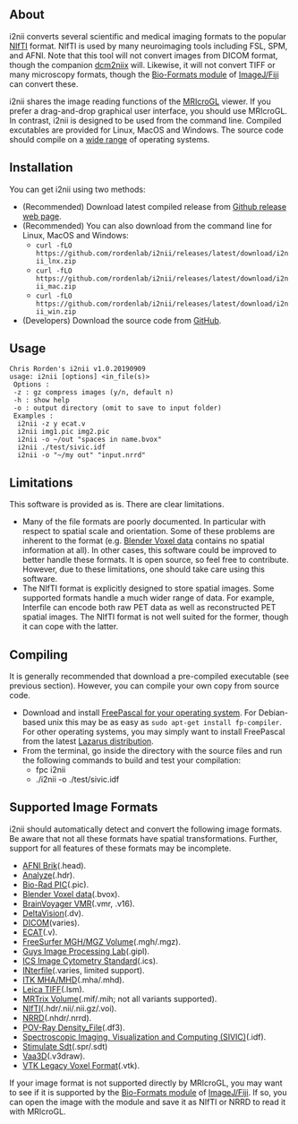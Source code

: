 ## About

i2nii converts several scientific and medical imaging formats to the popular [NIfTI](https://nifti.nimh.nih.gov/nifti-1) format. NIfTI is used by many neuroimaging tools including FSL, SPM, and AFNI. Note that this tool will not convert images from DICOM format, though the companion [dcm2niix](https://github.com/rordenlab/dcm2niix) will. Likewise, it will not convert TIFF or many microscopy formats, though the [Bio-Formats module](https://docs.openmicroscopy.org/bio-formats/5.9.2/supported-formats.html) of [ImageJ/Fiji](https://fiji.sc) can convert these.

i2nii shares the image reading functions of the [MRIcroGL](https://www.nitrc.org/plugins/mwiki/index.php/mricrogl:MainPage) viewer. If you prefer a drag-and-drop graphical user interface, you should use MRIcroGL. In contrast, i2nii is designed to be used from the command line. Compiled excutables are provided for Linux, MacOS and Windows. The source code should compile on a [wide range](https://www.freepascal.org/download.html) of operating systems. 

## Installation

You can get i2nii using two methods:

 - (Recommended) Download latest compiled release from [Github release web page](https://github.com/rordenlab/i2nii/releases).
 - (Recommended) You can also download from the command line for Linux, MacOS and Windows:
   * `curl -fLO https://github.com/rordenlab/i2nii/releases/latest/download/i2nii_lnx.zip`
   * `curl -fLO https://github.com/rordenlab/i2nii/releases/latest/download/i2nii_mac.zip`
   * `curl -fLO https://github.com/rordenlab/i2nii/releases/latest/download/i2nii_win.zip`
 - (Developers) Download the source code from [GitHub](https://github.com/rordenlab/i2nii).

## Usage

```
Chris Rorden's i2nii v1.0.20190909
usage: i2nii [options] <in_file(s)>
 Options :
 -z : gz compress images (y/n, default n)
 -h : show help
 -o : output directory (omit to save to input folder)
 Examples :
  i2nii -z y ecat.v
  i2nii img1.pic img2.pic
  i2nii -o ~/out "spaces in name.bvox"
  i2nii ./test/sivic.idf
  i2nii -o "~/my out" "input.nrrd"
```  

## Limitations

This software is provided as is. There are clear limitations.

 - Many of the file formats are poorly documented. In particular with respect to spatial scale and orientation. Some of these problems are inherent to the format (e.g. [Blender Voxel data](http://pythology.blogspot.com/2014/08/you-can-do-cool-stuff-with-manual.html) contains no spatial information at all). In other cases, this software could be improved to better handle these formats. It is open source, so feel free to contribute. However, due to these limitations, one should take care using this software.
 - The NIfTI format is explicitly designed to store spatial images. Some supported formats handle a much wider range of data. For example, Interfile can encode both raw PET data as well as reconstructed PET spatial images. The NIfTI format is not well suited for the former, though it can cope with the latter.

## Compiling

It is generally recommended that download a pre-compiled executable (see previous section). However, you can compile your own copy from source code.

 - Download and install [FreePascal for your operating system](https://www.freepascal.org/download.html). For Debian-based unix this may be as easy as `sudo apt-get install fp-compiler`. For other operating systems, you may simply want to install FreePascal from the latest [Lazarus distribution](https://sourceforge.net/projects/lazarus/files/).
 - From the terminal, go inside the directory with the source files and run the following commands to build and test your compilation:
   * fpc i2nii
   * ./i2nii -o ./test/sivic.idf
 

## Supported Image Formats

i2nii should automatically detect and convert the following image formats. Be aware that not all these formats have spatial transformations. Further, support for all features of these formats may be incomplete.

 - [AFNI Brik](https://afni.nimh.nih.gov/pub/dist/doc/program_help/README.attributes.html)(.head).
 - [Analyze](http://imaging.mrc-cbu.cam.ac.uk/imaging/FormatAnalyze)(.hdr).
 - [Bio-Rad PIC](https://docs.openmicroscopy.org/bio-formats/5.8.2/formats/bio-rad-pic.html)(.pic).
 - [Blender Voxel data](http://pythology.blogspot.com/2014/08/you-can-do-cool-stuff-with-manual.html)(.bvox).
 - [BrainVoyager VMR](https://support.brainvoyager.com/brainvoyager/automation-development/84-file-formats/343-developer-guide-2-6-the-format-of-vmr-files)(.vmr, .v16).
 - [DeltaVision](https://docs.openmicroscopy.org/bio-formats/5.8.2/formats/deltavision.html)(.dv).
 - [DICOM](http://people.cas.sc.edu/rorden/dicom/index.html)(varies).
 - [ECAT](http://nipy.org/nibabel/reference/nibabel.ecat.html)(.v).
 - [FreeSurfer MGH/MGZ Volume](https://surfer.nmr.mgh.harvard.edu/fswiki/FsTutorial/MghFormat)(.mgh/.mgz).
 - [Guys Image Processing Lab](http://rview.colin-studholme.net/rview/rv9manual/fileform.html#GIPL)(.gipl).
 - [ICS Image Cytometry Standard](https://onlinelibrary.wiley.com/doi/epdf/10.1002/cyto.990110502)(.ics).
 - [INterfile](https://www.ncbi.nlm.nih.gov/pubmed/2616095)(.varies, limited support).
 - [ITK MHA/MHD](https://itk.org/Wiki/MetaIO/Documentation)(.mha/.mhd).
 - [Leica TIFF](https://en.wikipedia.org/wiki/TIFF)(.lsm).
 - [MRTrix Volume](https://mrtrix.readthedocs.io/en/latest/getting_started/image_data.html)(.mif/.mih; not all variants supported).
 - [NIfTI](https://brainder.org/2012/09/23/the-nifti-file-format/)(.hdr/.nii/.nii.gz/.voi).
 - [NRRD](http://teem.sourceforge.net/nrrd/format.html)(.nhdr/.nrrd).
 - [POV-Ray Density_File](https://www.povray.org/documentation/view/3.6.1/374/)(.df3).
 - [Spectroscopic Imaging, Visualization and Computing (SIVIC)](https://radiology.ucsf.edu/research/labs/nelson#accordion-software)(.idf).
 - [Stimulate Sdt](https://www.cmrr.umn.edu/stimulate/stimUsersGuide/node57.html)(.spr/.sdt)
 - [Vaa3D](https://github.com/Vaa3D)(.v3draw).
 - [VTK Legacy Voxel Format](https://www.vtk.org/wp-content/uploads/2015/04/file-formats.pdf)(.vtk).

If your image format is not supported directly by MRIcroGL, you may want to see if it is supported by the [Bio-Formats module](https://docs.openmicroscopy.org/bio-formats/5.9.2/supported-formats.html) of [ImageJ/Fiji](https://fiji.sc). If so, you can open the image with the module and save it as NIfTI or NRRD to read it with MRIcroGL.

